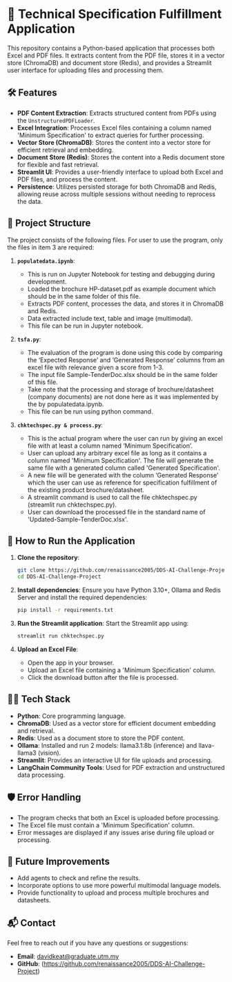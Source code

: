 
# 📄 Technical Specification Fulfillment Application

This repository contains a Python-based application that processes both Excel and PDF files. It extracts content from the PDF file, stores it in a vector store (ChromaDB) and document store (Redis), and provides a Streamlit user interface for uploading files and processing them.

## 🛠 Features
- **PDF Content Extraction**: Extracts structured content from PDFs using the `UnstructuredPDFLoader`.
- **Excel Integration**: Processes Excel files containing a column named 'Minimum Specification' to extract queries for further processing.
- **Vector Store (ChromaDB)**: Stores the content into a vector store for efficient retrieval and embedding.
- **Document Store (Redis)**: Stores the content into a Redis document store for flexible and fast retrieval.
- **Streamlit UI**: Provides a user-friendly interface to upload both Excel and PDF files, and process the content.
- **Persistence**: Utilizes persisted storage for both ChromaDB and Redis, allowing reuse across multiple sessions without needing to reprocess the data.

## 📂 Project Structure

The project consists of the following files. For user to use the program, only the files in item 3 are required:

1. **`populatedata.ipynb`**:
   - This is run on Jupyter Notebook for testing and debugging during development.
   - Loaded the brochure HP-dataset.pdf as example document which should be in the same folder of this file. 
   - Extracts PDF content, processes the data, and stores it in ChromaDB and Redis.
   - Data extracted include text, table and image (multimodal).
   - This file can be run in Jupyter notebook.

2. **`tsfa.py`**:
   - The evaluation of the program is done using this code by comparing the ‘Expected Response’ and ‘Generated Response’ columns from an excel file with relevance given a score from 1-3.
   - The input file Sample-TenderDoc.xlsx should be in the same folder of this file. 
   - Take note that the processing and storage of brochure/datasheet (company documents) are not done here as it was implemented by the by populatedata.ipynb.
   - This file can be run using python command. 

3. **`chktechspec.py & process.py`**:
   - This is the actual program where the user can run by giving an excel file with at least a column named ‘Minimum Specification’.
   - User can upload any arbitrary excel file as long as it contains a column named 'Minimum Specification'. The file will generate the same file with a generated column called 'Generated Specification'. 
   - A new file will be generated with the column ‘Generated Response’ which the user can use as reference for specification fulfillment of the existing product brochure/datasheet.
   - A streamlit command is used to call the file chktechspec.py (streamlit run chktechspec.py).
   - User can download the processed file in the standard name of 'Updated-Sample-TenderDoc.xlsx'.

## 🚀 How to Run the Application

1. **Clone the repository**:
   ```bash
   git clone https://github.com/renaissance2005/DDS-AI-Challenge-Project.git
   cd DDS-AI-Challenge-Project
   ```

2. **Install dependencies**:
   Ensure you have Python 3.10+, Ollama and Redis Server and install the required dependencies:
   ```bash
   pip install -r requirements.txt
   ```

3. **Run the Streamlit application**:
   Start the Streamlit app using:
   ```bash
   streamlit run chktechspec.py
   ```

4. **Upload an Excel File**:
   - Open the app in your browser.
   - Upload an Excel file containing a 'Minimum Specification' column.
   - Click the download button after the file is processed. 

## 🧑‍💻 Tech Stack

- **Python**: Core programming language.
- **ChromaDB**: Used as a vector store for efficient document embedding and retrieval.
- **Redis**: Used as a document store to store the PDF content.
- **Ollama**: Installed and run 2 models: llama3.1:8b (inference) and llava-llama3 (vision).
- **Streamlit**: Provides an interactive UI for file uploads and processing.
- **LangChain Community Tools**: Used for PDF extraction and unstructured data processing.

## 🛡️ Error Handling

- The program checks that both an Excel is uploaded before processing.
- The Excel file must contain a 'Minimum Specification' column.
- Error messages are displayed if any issues arise during file upload or processing.

## 🌟 Future Improvements

- Add agents to check and refine the results.
- Incorporate options to use more powerful multimodal language models.
- Provide functionality to upload and process multiple brochures and datasheets.

## 📬 Contact

Feel free to reach out if you have any questions or suggestions:
- **Email**: davidkeat@graduate.utm.my
- **GitHub**: (https://github.com/renaissance2005/DDS-AI-Challenge-Project)

